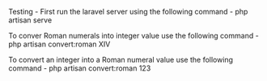Testing - 
First run the laravel server using the following command - php artisan serve

To conver Roman numerals into integer value use the following command - php artisan convert:roman XIV

To convert an integer into a Roman numeral value use the following command - php artisan convert:roman 123
